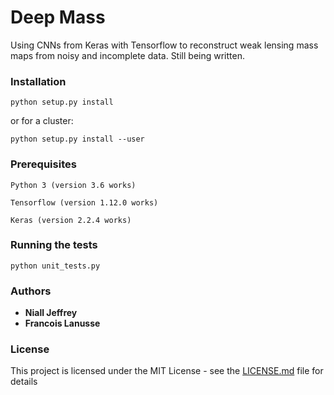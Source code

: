 # Deep Mass
Using CNNs from Keras with Tensorflow to reconstruct weak lensing mass maps from noisy and incomplete data. Still being written.



### Installation
```
python setup.py install 
```
or for a cluster:

```
python setup.py install --user
```

### Prerequisites

```
Python 3 (version 3.6 works)

Tensorflow (version 1.12.0 works)

Keras (version 2.2.4 works)
```

### Running the tests

```
python unit_tests.py
```

### Authors

* **Niall Jeffrey** 
* **Francois Lanusse** 

### License

This project is licensed under the MIT License - see the [LICENSE.md](LICENSE.md) file for details
